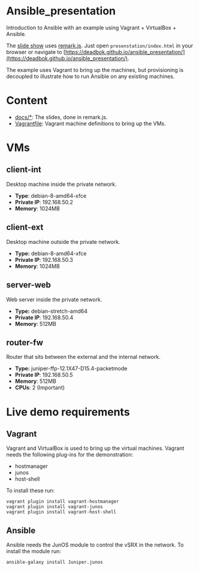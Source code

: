 # Ansible_presentation

Introduction to Ansible with an example using Vagrant + VirtualBox + Ansible.

The [slide show](https://deadbok.github.io/ansible_presentation/) uses [remark.js](https://github.com/gnab/remark). Just open
`presenstation/index.html` in your browser or navigate to [https://deadbok.github.io/ansible_presentation/](https://deadbok.github.io/ansible_presentation/).

The example uses Vagrant to bring up the machines, but provisioning is
decoupled to illustrate how to run Ansible on any existing machines.

# Content

* [docs/*](./docs): The slides, done in remark.js.
* [Vagrantfile](./Vagrantfile): Vagrant machine definitions to bring up the VMs.

# VMs

## client-int

Desktop machine inside the private network.

* **Type**: debian-8-amd64-xfce
* **Private IP**: 192.168.50.2
* **Memory**: 1024MB

## client-ext

Desktop machine outside the private network.

* **Type:** debian-8-amd64-xfce
* **Private IP**: 192.168.50.3
* **Memory**: 1024MB

## server-web

Web server inside the private network.

* **Type:** debian-stretch-amd64
* **Private IP**: 192.168.50.4
* **Memory**: 512MB

## router-fw

Router that sits between the external and the internal network.

* **Type:** juniper-ffp-12.1X47-D15.4-packetmode
* **Private IP**: 192.168.50.5
* **Memory**: 512MB
* **CPUs**: 2 (Important)

# Live demo requirements

## Vagrant

Vagrant and VirtualBox is used to bring up the virtual machines. Vagrant needs
the following plug-ins for the demonstration:

* hostmanager
* junos
* host-shell

To install these run:

    vagrant plugin install vagrant-hostmanager
    vagrant plugin install vagrant-junos
    vagrant plugin install vagrant-host-shell

## Ansible

Ansible needs the JunOS module to control the vSRX in the network. To install
the module run:

    ansible-galaxy install Juniper.junos
